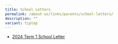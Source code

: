 ```yaml
---
title: School Letters
permalink: /about-us/links/parents/school-letters/
description: ""
variant: tiptap
---
```

<ul data-tight="true" class="tight"><li><p><a href="/files/2024/2024_Term_1_Letter_to_Parents.pdf" rel="noopener noreferrer nofollow" target="_blank">2024 Term 1 School Letter</a></p></li></ul><p></p>